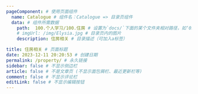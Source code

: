 ```yaml
---
pageComponent: # 使用页面组件
  name: Catalogue # 组件名：Catalogue => 目录页组件
  data: # 组件所需数据
    path:  100.个人学习/100.住房 # 设置为`docs/`下面的某个文件夹相对路径，如‘01.学习笔记/01.前端’ 或 ’01.学习笔记‘ (有序号的要带序号)
    # imgUrl: /img/Elysia.jpg # 目录页内的图片
    description: 住房相关 # 目录描述（可加入a标签）

title: 住房相关 # 页面标题
date: 2023-12-11 20:20:53 # 创建日期
permalink: /property/ # 永久链接
sidebar: false # 不显示侧边栏
article: false # 不是文章页 (不显示面包屑栏、最近更新栏等)
comment: false # 不显示评论栏
editLink: false # 不显示编辑按钮
---
```


